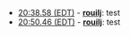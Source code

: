 * <a href="#20:38.58" id="20:38.58">20:38.58 (EDT)</a> - __[rouilj](https://github.com/rouilj)__: test
* <a href="#20:50.46" id="20:50.46">20:50.46 (EDT)</a> - __[rouilj](https://github.com/rouilj)__: test
